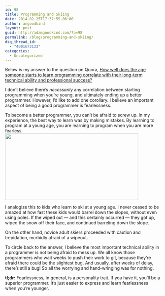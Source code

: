 ```yaml
---
id: 98
title: Programming and Skiing
date: 2014-02-25T17:37:55-06:00
author: angoodkind
layout: post
guid: http://adamgoodkind.com/?p=98
permalink: /blog/programming-and-skiing/
dsq_thread_id:
  - "4001673133"
categories:
  - Uncategorized
---
```

Below is my answer to the question on Quora, [How well does the age someone starts to learn programming correlate with their long-term technical ability and professional success?](http://www.quora.com/Computer-Programming/How-well-does-the-age-someone-starts-to-learn-programming-correlate-with-their-long-term-technical-ability-and-professional-success)

I don&#8217;t believe there&#8217;s _necessarily_ any correlation between starting programming when you&#8217;re young, and ultimately ending up a better programmer. However, I&#8217;d like to add one corollary. I believe an important aspect of being a good programmer is fearlessness.

<div>
  To become a better programmer, you can&#8217;t be afraid to screw up. In my experience, the best way to learn was by making mistakes. By learning to program at a young age, you are learning to program when you are more fearless.
</div>

<div>
</div>

<div>
  <img class="alignright" alt="" src="http://i.huffpost.com/gen/1494925/thumbs/o-KIDS-SKIING-facebook.jpg" width="432" height="216" /></p> 
  
  <div>
    <p>
      I analogize this to kids who learn to ski at a young age. I never ceased to be amazed at how fast these kids would barrel down the slopes, without even using poles. If the wiped out &#8212; and this certainly occurred &#8212; they got up, wiped the snow off their face, and continued barreling down the slope.
    </p>
  </div>
  
  <div>
  </div>
  
  <div>
    On the other hand, novice adult skiers proceeded with caution and trepidation, morbidly afraid of a wipeout.
  </div>
  
  <div>
  </div>
  
  <div>
    <p>
      To circle back to the answer, I believe the most important technical ability in a programmer is not being afraid to mess up. We all know those programmers who wait weeks to push their work to git, because they&#8217;re afraid there could be the slightest bug. And usually, after weeks of delay, there&#8217;s still a bug! So all the worrying and hand-wringing was for nothing.
    </p>
  </div>
  
  <div>
  </div>
  
  <div>
    <strong>tl;dr:</strong> Fearlessness, in general, is a personality trait. If you have it, you&#8217;ll be a superior programmer. It&#8217;s just easier to express and learn fearlessness when you&#8217;re younger.
  </div>
</div>